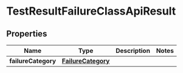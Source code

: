 
# TestResultFailureClassApiResult

## Properties
| Name | Type | Description | Notes |
| ------------ | ------------- | ------------- | ------------- |
| **failureCategory** | [**FailureCategory**](FailureCategory.md) |  |  |



